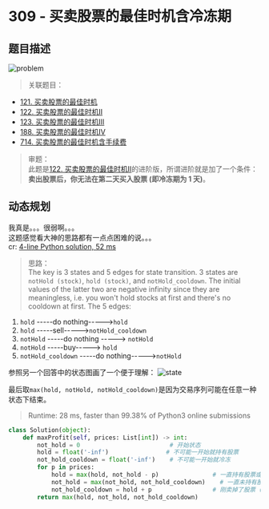# 309 - 买卖股票的最佳时机含冷冻期

## 题目描述
![problem](images/309.png)

>关联题目：  
- [121. 买卖股票的最佳时机](https://github.com/Rosevil1874/LeetCode/tree/master/Python-Solution/121_Best-Time-to-Buy-and-Sell-Stock)
- [122. 买卖股票的最佳时机II](https://github.com/Rosevil1874/LeetCode/tree/master/Python-Solution/122_Best-Time-to-Buy-and-Sell-Stock-II)
- [123. 买卖股票的最佳时机III](https://github.com/Rosevil1874/LeetCode/tree/master/Python-Solution/123_Best-Time-to-Buy-and-Sell-Stock-III)
- [188. 买卖股票的最佳时机IV](https://github.com/Rosevil1874/LeetCode/tree/master/Python-Solution/188_Best-Time-to-Buy-and-Sell-Stock-IV)
- [714. 买卖股票的最佳时机含手续费](https://github.com/Rosevil1874/LeetCode/tree/master/Python-Solution/714_Best-Time-to-Buy-and-Sell-Stock-with-Transaction-Fee)

>审题：  
此题是[122. 买卖股票的最佳时机II](https://github.com/Rosevil1874/LeetCode/tree/master/Python-Solution/122_Best-Time-to-Buy-and-Sell-Stock-II)的进阶版，所谓进阶就是加了一个条件：**卖出股票后，你无法在第二天买入股票 (即冷冻期为 1 天)**。

## 动态规划
我真是。。。很弱啊。。。  
这题感觉看大神的思路都有一点点困难的说。。。  
cr: [4-line Python solution, 52 ms](https://leetcode.com/problems/best-time-to-buy-and-sell-stock-with-cooldown/discuss/75942/)

>思路：  
The key is 3 states and 5 edges for state transition. 3 states are `notHold (stock)`, `hold (stock)`, and `notHold_cooldown`. The initial values of the latter two are negative infinity since they are meaningless, i.e. you won't hold stocks at first and there's no cooldown at first. The 5 edges:
1. `hold` -----do nothing----->`hold`
2. `hold` -----sell----->`notHold_cooldown`
3. `notHold` -----do nothing -----> `notHold`
4. `notHold` -----buy-----> `hold`
5. `notHold_cooldown` -----do nothing----->`notHold`

参照另一个回答中的状态图画了一个便于理解：
![state](images/state.png)

最后取`max(hold, notHold, notHold_cooldown)`是因为交易序列可能在任意一种状态下结束。

> Runtime: 28 ms, faster than 99.38% of Python3 online submissions

```python
class Solution(object):
    def maxProfit(self, prices: List[int]) -> int:
        not_hold = 0                         # 开始状态
        hold = float('-inf')                # 不可能一开始就持有股票
        not_hold_cooldown = float('-inf')    # 不可能一开始就冷冻
        for p in prices:
            hold = max(hold, not_hold - p)               # 一直持有股票或买了股票(钱少了)
            not_hold = max(not_hold, not_hold_cooldown)    # 一直未持有股票或刚渡过冷冻期
            not_hold_cooldown = hold + p                 # 刚卖掉了股票（钱多了）进入冷冻期
        return max(hold, not_hold, not_hold_cooldown)
```